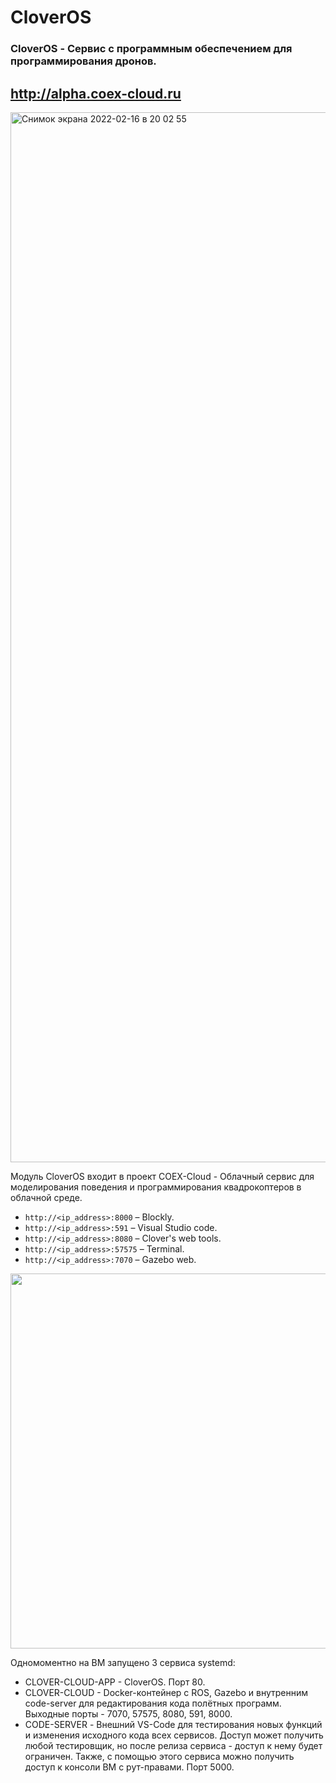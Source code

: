 # CloverOS

### CloverOS - Сервис с программным обеспечением для программирования дронов.
## http://alpha.coex-cloud.ru

<img width="1680" alt="Снимок экрана 2022-02-16 в 20 02 55" src="https://user-images.githubusercontent.com/57683566/154317387-83aa605d-06ab-418b-98a7-dd4084815c7d.png">


Модуль CloverOS входит в проект COEX-Cloud - Облачный сервис для моделирования поведения и программирования квадрокоптеров в облачной среде.

* `http://<ip_address>:8000` – Blockly.
*  `http://<ip_address>:591` – Visual Studio code.
* `http://<ip_address>:8080` – Clover's web tools.
* `http://<ip_address>:57575` – Terminal.
* `http://<ip_address>:7070` – Gazebo web.



<img src="https://user-images.githubusercontent.com/57683566/154319227-1a41ed9e-b7d9-484f-82ed-3586fbb76b19.png" width="600px">

Одномоментно на ВМ запущено 3 сервиса systemd:
- CLOVER-CLOUD-APP - CloverOS. Порт 80.
- CLOVER-CLOUD - Docker-контейнер с ROS, Gazebo и внутренним code-server для редактирования кода полётных программ. Выходные порты - 7070, 57575, 8080, 591, 8000.
- CODE-SERVER - Внешний VS-Code для тестирования новых функций и изменения исходного кода всех сервисов. Доступ может получить любой тестировщик, но после релиза сервиса - доступ к нему будет ограничен. Также, с помощью этого сервиса можно получить доступ к консоли ВМ с рут-правами. Порт 5000.
